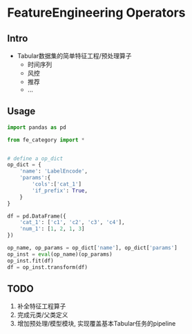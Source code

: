 # FeatureEngineering Operators

## Intro

- Tabular数据集的简单特征工程/预处理算子
   - 时间序列
   - 风控
   - 推荐
   - ... 
## Usage

```python
import pandas as pd

from fe_category import *


# define a op_dict
op_dict = {
    'name': 'LabelEncode',
    'params':{
        'cols':['cat_1']
        'if_prefix': True,
    }
}

df = pd.DataFrame({
    'cat_1': ['c1', 'c2', 'c3', 'c4'],
    'num_1': [1, 2, 1, 3]
})

op_name, op_params = op_dict['name'], op_dict['params']
op_inst = eval(op_name)(op_params)
op_inst.fit(df)
df = op_inst.transform(df)

```

## TODO

1. 补全特征工程算子
2. 完成元类/父类定义
3. 增加预处理/模型模块, 实现覆盖基本Tabular任务的pipeline